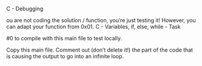 C - Debugging                                                                                                                                            

ou are not coding the solution / function, you’re just testing it! However, you can adapt your function from 0x01. C - Variables, if, else, while - Task 

#0 to compile with this main file to test locally.                                                                                                       

                                                                                                                                                         

                                                                                                                                                         

Copy this main file. Comment out (don’t delete it!) the part of the code that is causing the output to go into an infinite loop.                         

        
